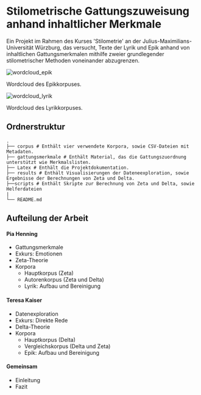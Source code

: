 # Stilometrische Gattungszuweisung anhand inhaltlicher Merkmale

Ein Projekt im Rahmen des Kurses 'Stilometrie' an der Julius-Maximilians-Universität Würzburg, das versucht, Texte der Lyrik und Epik anhand von inhaltlichen Gattungsmerkmalen mithilfe zweier grundlegender stilometrischer Methoden voneinander abzugrenzen.

![wordcloud_epik](https://user-images.githubusercontent.com/44951286/87776185-aa05ad80-c827-11ea-8f4f-d6cabb88ae41.png)

Wordcloud des Epikkorpuses.

![wordcloud_lyrik](https://user-images.githubusercontent.com/44951286/87776214-b68a0600-c827-11ea-8a37-281834fd9ebf.png)

Wordcloud des Lyrikkorpuses.

## Ordnerstruktur
    .
    ├── corpus # Enthält vier verwendete Korpora, sowie CSV-Dateien mit Metadaten.
    ├── gattungsmerkmale # Enthält Material, das die Gattungszuordnung unterstützt wie Merkmalslisten.
    ├── Latex # Enthält die Projektdokumentation.
    ├── results # Enthält Visualisierungen der Dateneexploration, sowie Ergebnisse der Berechnungen von Zeta und Delta.
    ├──scripts # Enthält Skripte zur Berechnung von Zeta und Delta, sowie Helferdateien
    |
    └── README.md

    
## Aufteilung der Arbeit
#### Pia Henning
- Gattungsmerkmale
- Exkurs: Emotionen
- Zeta-Theorie
- Korpora
    - Hauptkorpus (Zeta)
    - Autorenkorpus (Zeta und Delta)
    - Lyrik: Aufbau und Bereinigung

#### Teresa Kaiser
- Datenexploration
- Exkurs: Direkte Rede
- Delta-Theorie
- Korpora
    - Hauptkorpus (Delta)
    - Vergleichskorpus (Delta und Zeta)
    - Epik: Aufbau und Bereinigung


#### Gemeinsam
- Einleitung
- Fazit

